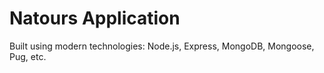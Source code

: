 # Natours Application

Built using modern technologies: Node.js, Express, MongoDB, Mongoose, Pug, etc.
